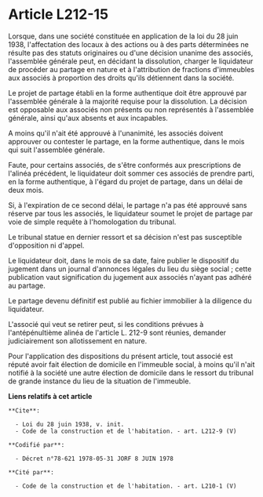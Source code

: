 # Article L212-15

Lorsque, dans une société constituée en application de la loi du 28 juin 1938, l'affectation des locaux à des actions ou à
des parts déterminées ne résulte pas des statuts originaires ou d'une décision unanime des associés, l'assemblée générale
peut, en décidant la dissolution, charger le liquidateur de procéder au partage en nature et à l'attribution de fractions
d'immeubles aux associés à proportion des droits qu'ils détiennent dans la société. 

Le projet de partage établi en la forme authentique doit être approuvé par l'assemblée générale à la majorité requise pour la
dissolution. La décision est opposable aux associés non présents ou non représentés à l'assemblée générale, ainsi qu'aux
absents et aux incapables. 

A moins qu'il n'ait été approuvé à l'unanimité, les associés doivent approuver ou contester le partage, en la forme
authentique, dans le mois qui suit l'assemblée générale. 

Faute, pour certains associés, de s'être conformés aux prescriptions de l'alinéa précédent, le liquidateur doit sommer ces
associés de prendre parti, en la forme authentique, à l'égard du projet de partage, dans un délai de deux mois. 

Si, à l'expiration de ce second délai, le partage n'a pas été approuvé sans réserve par tous les associés, le liquidateur
soumet le projet de partage par voie de simple requête à l'homologation du tribunal. 

Le tribunal statue en dernier ressort et sa décision n'est pas susceptible d'opposition ni d'appel. 

Le liquidateur doit, dans le mois de sa date, faire publier le dispositif du jugement dans un journal d'annonces légales du
lieu du siège social ; cette publication vaut signification du jugement aux associés n'ayant pas adhéré au partage. 

Le partage devenu définitif est publié au fichier immobilier à la diligence du liquidateur. 

L'associé qui veut se retirer peut, si les conditions prévues à l'antépénultième alinéa de l'article L. 212-9 sont réunies,
demander judiciairement son allotissement en nature. 

Pour l'application des dispositions du présent article, tout associé est réputé avoir fait élection de domicile en l'immeuble
social, à moins qu'il n'ait notifié à la société une autre élection de domicile dans le ressort du tribunal de grande
instance du lieu de la situation de l'immeuble.

**Liens relatifs à cet article**

	**Cite**:

	  - Loi du 28 juin 1938, v. init.
	  - Code de la construction et de l'habitation. - art. L212-9 (V)

	**Codifié par**:

	  - Décret n°78-621 1978-05-31 JORF 8 JUIN 1978

	**Cité par**:

	  - Code de la construction et de l'habitation. - art. L210-1 (V)
